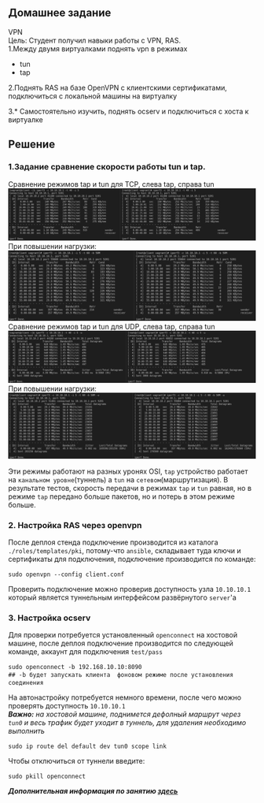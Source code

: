 ## Домашнее задание  
VPN   
Цель: Студент получил навыки работы с VPN, RAS.   
1.Между двумя виртуалками поднять vpn в режимах  
- tun  
- tap  

2.Поднять RAS на базе OpenVPN с клиентскими сертификатами, подключиться с локальной машины на виртуалку   

3.\* Самостоятельно изучить, поднять ocserv и подключиться с хоста к виртуалке   

## Решение  
[tap_tcp]: https://github.com/dbudakov/24.VPN/blob/master/images/homework/v1/iperf_tap_tcp.png
[tap_udp]: https://github.com/dbudakov/24.VPN/blob/master/images/homework/v1/iperf_tap_udp.png
[tun_tcp]: https://github.com/dbudakov/24.VPN/blob/master/images/homework/v1/iperf_tun_tcp.png
[tun_udp]: https://github.com/dbudakov/24.VPN/blob/master/images/homework/v1/iperf_tun_udp.png
[tcp]: https://github.com/dbudakov/24.VPN/blob/master/images/homework/v1/tcp.png
[tcp1]: https://github.com/dbudakov/24.VPN/blob/master/images/homework/v1/iperf_tcp.png
[udp]: https://github.com/dbudakov/24.VPN/blob/master/images/homework/v1/udp.png
[udp1]: https://github.com/dbudakov/24.VPN/blob/master/images/homework/v1/iperf_udp.png


### 1.Задание сравнение скорости работы tun и tap. 
Cравнение режимов tap и tun для TCP, слева tap, справа tun   
![tcp]  
При повышении нагрузки:  
![tcp1]  
Cравнение режимов tap и tun для UDP, слева tap, справа tun    
![udp]  
При повышении нагрузки:  
![udp1]  

Эти режимы работают на разных уронях OSI, `tap` устройство работает на `канальном уровне`(туннель) а `tun` на `сетевом`(маршрутизация).  В результате тестов, скорость передачи в режимах `tap` и `tun` равная, но в режиме `tap` передано больше пакетов, но и потерь в этом режиме больше. 

### 2. Настройка RAS через openvpn
После деплоя стенда подключение производится из каталога `./roles/templates/pki`, потому-что `ansible`, складывает туда ключи и сертификаты для подключения, подключение производится по команде:  
```
sudo openvpn --config client.conf 
``` 
Проверить подключение можно проверив доступность узла `10.10.10.1`  который является туннельным интерфейсом развёрнутого `server`'a    
### 3. Настройка ocserv
Для проверки потребуется установленный `openconnect` на хостовой машине, после деплоя подключение производится по следующей команде, аккаунт для подключения `test/pass`
```
sudo openconnect -b 192.168.10.10:8090  
## -b будет запускать клиента  фоновом режиме после установления соединения
```
На автонастройку потребуется немного времени, после чего можно проверять доступность `10.10.10.1`  
**_Вaжно:_** _на хостовой машине, поднимется дефолный маршрут через `tun0` и весь трафик будет уходит в туннель, для удаления необходимо выполнить_   
```
sudo ip route del default dev tun0 scope link
```
Чтобы отключиться от туннели введите:
```
sudo pkill openconnect
```

**_Дополнительная информация по занятию [здесь](https://github.com/dbudakov/24.VPN/blob/master/draft_general)_** 
